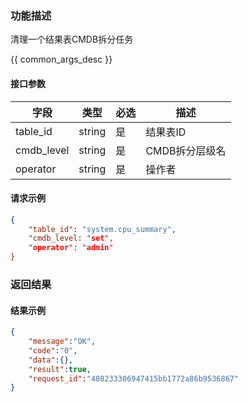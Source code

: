 

### 功能描述

清理一个结果表CMDB拆分任务


{{ common_args_desc }}

#### 接口参数

| 字段           | 类型   | 必选 | 描述        |
| -------------- | ------ | ---- | ----------- |
| table_id  | string | 是   | 结果表ID |
| cmdb_level | string | 是 | CMDB拆分层级名 |
| operator | string | 是 | 操作者 |


#### 请求示例

```json
{
	"table_id": "system.cpu_summary",
	"cmdb_level: "set",
	"operator": "admin"
}
```

### 返回结果

#### 结果示例

```json
{
    "message":"OK",
    "code":"0",
    "data":{},
    "result":true,
    "request_id":"408233306947415bb1772a86b9536867"
}
```

